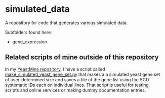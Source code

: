 # simulated_data
A repository for code that generates various simulated data.

Subfolders found here:

* gene_expression


Related scripts of mine outside of this repository
-------------------------

In my [YeastMine repository](https://github.com/fomightez/yeastmine), I have a script called [make_simulated_yeast_gene_set.py](https://github.com/fomightez/yeastmine/blob/master/make_simulated_yeast_gene_set.py) that makes a a simulated yeast gene set of user-determined size and saves a file of the gene list using the SGD systematic IDs each on individual lines. That script is useful for testing scripts and online services or making dummy documentation entries.
